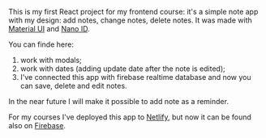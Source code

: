 This is my first React project for my frontend course: it's a simple note app with my design: add notes, change notes, delete notes. It was made with [Material UI](https://mui.com/) and [Nano ID](https://github.com/ai/nanoid).

You can finde here:

1. work with modals;
2. work with dates (adding update date after the note is edited);
3. I've connected this app with firebase realtime database and now you can save, delete and edit notes.

In the near future I will make it possible to add note as a reminder.

For my courses I've deployed this app to [Netlify](https://react-note-app-fot-itc.netlify.app/), but now it can be found also on [Firebase](https://shoshas-note-app.web.app/).
